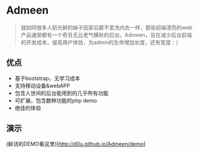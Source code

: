Admeen
======

>就如同很多人前光鲜的妹子回家后都不爱洗内衣一样，那些前端漂亮的web产品通常都有一个奇丑无比老气横秋的后台。Admeen，旨在减少后台前端的开发成本，提高用户体验，为admin的生命增加长度，还有宽度：）

优点
----------------------
+ 基于bootstrap，无学习成本
+ 支持移动设备&webAPP
+ 包含人世间的后台能用到的几乎所有功能
+ 可扩展，包含数种功能的php demo
+ 绝佳的体验

演示
-----------------------
(鲜活的DEMO看这里)[http://d0u.github.io/Admeen/demo]
